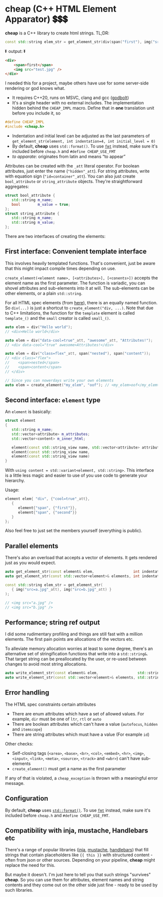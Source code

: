 # **cheap** (C++ HTML Element Apparator) :heavy_dollar_sign::heavy_dollar_sign::heavy_dollar_sign:

**cheap** is a C++ library to create html strings. TL;DR:
```c++
const std::string elem_str = get_element_str(div(span("first"), img("src=test.jpg"_att)));
```
:arrow_double_down: output: :arrow_double_down:

```html
<div>
    <span>first</span>
    <img src="test.jpg" />
</div>
```

I needed this for a project, maybe others have use for some server-side rendering or god knows what.

- It requires C++20, runs on MSVC, clang and gcc ([godbolt](https://godbolt.org/z/bcPjxG1Te))
- It's a single header with no external includes. The implementation hidden behind the `CHEAP_IMPL` macro. Define that in **one** translation unit before you include it, so
```c++
#define CHEAP_IMPL
#include <cheap.h>
```
- Indentation and initial level can be adjusted as the last parameters of `get_element_str(element, int indentation=4, int initial_level = 0)`
- By default, **cheap** uses `std::format()`. To use [`fmt`](https://github.com/fmtlib/fmt) instead, make sure it's included before `cheap.h` and `#define CHEAP_USE_FMT`
- *to apparate*: originates from latin and means “to appear”

Attributes can be created with the `_att` literal operator. For boolean attributes, just enter the name (`"hidden"_att`). For string attributes, write with equation sign (`"id=container"_att`). You can also just create `bool_attribute` or `string_attribute` objects. They're straightforward aggregates:
```c++
struct bool_attribute {
   std::string m_name;
   bool        m_value = true;
};
struct string_attribute {
   std::string m_name;
   std::string m_value;
};
```

There are two interfaces of creating the elements:

## First interface: Convenient template interface
This involves heavily templated functions. That's convenient, just be aware that this might impact compile times depending on use.

`create_element(<element name>, [<attributes>], [<conents>])` accepts the element name as the first parameter. The function is variadic, you can shovel attributes and sub-elements into it at will. The sub-elements can be other elements, or a plain `std::string`.

For all HTML spec elements (from [here](https://developer.mozilla.org/en-US/docs/Web/HTML/Element)), there is an equally named function. So `div(...)` is just a shortcut to `create_element("div, ...)`. Note that due to C++ limitations, the function for the `template` element is called `template_()` and the `small` creator is called `small_()`.

```c++
auto elem = div("Hello world");
// <div>Hello world</div>

auto elem = div("data-cool=true"_att, "awesome"_att, "Attributes!");
// <div data-cool="true" awesome>Attributes!</div>

auto elem = div("class=flex"_att, span("nested"), span("content"));
// <div class="flex">
//    <span>nested</span>
//    <span>content</span>
// </div>

// Since you can nowerdays write your own elements
auto elem = create_element("my_elem", "oof"); // <my_elem>oof</my_elem>
```

## Second interface:  `element` type
An `element` is basically:
```c++
struct element
{
   std::string m_name;
   std::vector<attribute> m_attributes;
   std::vector<content> m_inner_html;

   element(const std::string_view name, std::vector<attribute> attributes, std::vector<content> inner_html)
   element(const std::string_view name,                                    std::vector<content> inner_html)
   element(const std::string_view name)
}
```

With `using content = std::variant<element, std::string>`. This interface is a little less magic and easier to use of you use code to generate your hierarchy.

Usage:
```c++
element elem{ "div", {"cool=true"_att},
   {
      element{"span", {"first"}},
      element{"span", {"second"}}
   }
};
```

Also feel free to just set the members yourself (everything is public).

## Parallel elements
There's also an overload that accepts a vector of elements. It gets rendered just as you would expect.
```c++
auto get_element_str(const element& elem,                  int indentation = 4, int initial_level = 0) -> std::string;
auto get_element_str(const std::vector<element>& elements, int indentation = 4, int initial_level = 0) -> std::string;
```

```c++
const std::string elem_str = get_element_str(
   { img("src=a.jpg"_att), img("src=b.jpg"_att) }
);

// <img src="a.jpg" />
// <img src="b.jpg" />
```

## Performance; string ref output
I did some rudimentary profiling and things are still fast with a million elements. The first pain points are allocations of the vectors etc.

To alleviate memory allocation worries at least to some degree, there's an alternative set of stringification functions that write into a `std::string&`. That target string can be preallocated by the user, or re-used between changes to avoid most string allocations.

```c++
auto write_element_str(const element& elem,                  std::string& output, int indentation = 4, int initial_level = 0) -> void;
auto write_element_str(const std::vector<element>& elements, std::string& output, int indentation = 4, int initial_level = 0) -> void;
```

## Error handling
The HTML spec constraints certain attributes
- There are enum attributes which have a set of allowed values. For example, `dir` must be one of `ltr`, `rtl` or `auto`
- There are boolean attributes which can't have a value (`autofocus`, `hidden` and `itemscope`)
- There are string attributes which must have a value (For example `id`)

Other checks:
- Self-closing tags (`<area>`, `<base>`, `<br>`, `<col>`, `<embed>`, `<hr>`, `<img>`, `<input>`, `<link>`, `<meta>`, `<source>`, `<track>` and `<wbr>`) can't have sub-elements
- `create_element()` must get a name as the first parameter

If any of that is violated, a `cheap_exception` is thrown with a meaningful error message.

## Configuration
By default, **cheap** uses [`std::format()`](https://en.cppreference.com/w/cpp/utility/format/format). To use [`fmt`](https://github.com/fmtlib/fmt) instead, make sure it's included before `cheap.h` and `#define CHEAP_USE_FMT`.

## Compatibility with inja, mustache, Handlebars etc
There's a range of popular libraries ([inja](https://github.com/pantor/inja), [mustache](https://mustache.github.io/), [handlebars](https://handlebarsjs.com/)) that fill strings that contain placeholders like `{{ this }}` with structured content - often from json or other sources. Depending on your pipeline, **cheap** might replace the need for this.

But maybe it doesn't. I'm just here to tell you that such strings "survives" **cheap**. So you can use them for attributes, element names and string contents and they come out on the other side just fine - ready to be used by such libraries.
